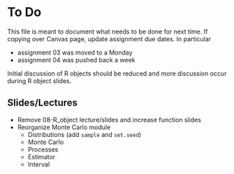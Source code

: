 # To Do

This file is meant to document what needs to be done for next time.
If copying over Canvas page, update assignment due dates. 
In particular 

- assignment 03 was moved to a Monday
- assignment 04 was pushed back a week

Initial discussion of R objects should be reduced and more discussion occur
during R object slides. 

## Slides/Lectures

- Remove 08-R_object lecture/slides and increase function slides
- Reorganize Monte Carlo module
  - Distributions (add `sample` and `set.seed`)
  - Monte Carlo
  - Processes
  - Estimator
  - Interval
